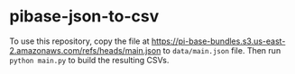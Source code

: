 # pibase-json-to-csv

To use this repository, copy the file at https://pi-base-bundles.s3.us-east-2.amazonaws.com/refs/heads/main.json
to `data/main.json` file. Then run `python main.py` to build the resulting CSVs.
